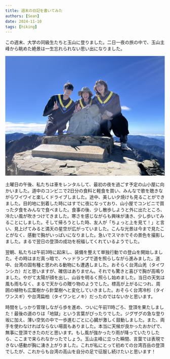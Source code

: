 ```yaml
---
title: 週末の日記を書いてみた
authors: [Sean]
date: 2024-11-10
tags: [hiking]
---
```

この週末、大学の同級生たちと玉山に登りました。二日一夜の旅の中で、玉山主峰から眺めた絶景は一生忘れられない思い出になりました。
<!-- truncate -->
![test](./IMG_1046.jpeg)

土曜日の午後、私たちは車をレンタルして、最初の夜を過ごす予定の山小屋に向かいました。道中のコンビニで2日分の食料と軽食を買い、みんなで歌を聴きながらワイワイと楽しくドライブしました。途中、美しい夕焼けも見ることができました。目的地に到着した時にはすでに夜になっており、山小屋でコンビニで買った夕食をみんなで食べました。食事の後、少し散歩しようと外に出たところ、冷たい風が吹きつけてきました。寒さを感じながらも興味が湧き、少し歩いてみることにしました。そして帰ろうとした時、友人が「ちょっと上を見て！」と言い、見上げてみると満天の星空が広がっていました。こんな光景は今まで見たことがなく、感動で胸がいっぱいになりました。急いでスマホでその景色を撮影しました。まるで翌日の登頂の成功を祝福してくれているようでした。

翌朝、私たちは午前3時に起床し、装備を整えて単独行動での登山を開始しました。その時はまだ真っ暗で、ヘッドランプで道を照らしながら進みました。道中、台湾の固有種と思われる動物にも遭遇しました。おそらく台湾山羌（タイワンシカ）だと思いますが、確信はありません。それでも驚きと喜びで胸が高鳴りました。やがて太陽が顔を出し、山谷を明るく照らし始めました。当日の天気は風も雨もなく、まるで天からの贈り物のようでした。標高が上がるにつれ、周囲の植物も広葉樹から針葉樹へと変化していきました。おそらく台湾冷杉（タイワンスギ）や台湾扁柏（タイワンヒノキ）だったのではないかと思います。

時間をしっかり管理しながら歩を進め、ついに午前11時ごろ、登頂を果たしました！最後の道のりは「地獄」という言葉がぴったりでした。ジグザグの急な登り坂に加え、薄い空気の中で一歩進むごとに心臓が激しく鼓動しました。また、両手を使わなければならない場面もありました。本当に天候が良かったおかげで、無事に登頂できたのだと思います。もし風が強かったり雨が降っていたりしたら、ここまで来られなかったでしょう。玉山主峰に立った瞬間、言葉では表現できない感動が胸に湧き上がりました。これが私にとって初めての台湾百岳の登頂でしたが、これからも台湾の高山を自分の足で征服し続けたいと思います！　
